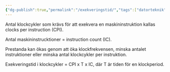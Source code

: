 ```yaml
---
{"dg-publish":true,"permalink":"/exekveringstid/","tags":["datorteknik"]}
---
```


Antal klockcykler som krävs för att exekvera en maskininstruktion kallas clocks per instruction (CPI).

Antal maskininstrucktioner = instruction count (IC).

Prestanda kan ökas genom att öka klockfrekvensen, minska antalet instruktioner eller minska antal klockcykler per instruktion.

Exekveringstid i klockcykler = CPI x T x IC, där T är tiden för en klockperiod.

